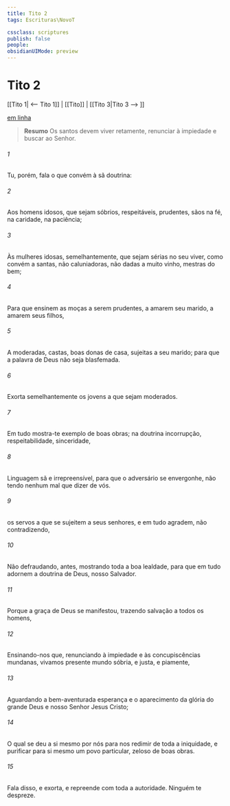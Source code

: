 ```yaml
---
title: Tito 2
tags: Escrituras\NovoT

cssclass: scriptures
publish: false
people:
obsidianUIMode: preview
---
```


# Tito 2
[[Tito 1| <-- Tito 1]] | [[Tito]] | [[Tito 3|Tito 3 --> ]]

[em linha](https://churchofjesuschrist.org/study/scriptures/nt/titus/2?lang=por)

> __Resumo__
Os santos devem viver retamente, renunciar à impiedade e buscar ao Senhor.

###### 1 
Tu, porém, fala o que convém à sã doutrina:

###### 2 
Aos homens idosos, que sejam sóbrios, respeitáveis, prudentes, sãos na fé, na caridade,  na paciência;

###### 3 
Às mulheres idosas, semelhantemente, que sejam sérias no seu viver, como convém a santas, não caluniadoras, não dadas a muito vinho, mestras do bem;

###### 4 
Para que ensinem as moças a serem prudentes, a amarem seu marido, a amarem seus filhos,

###### 5 
A  moderadas, castas, boas donas de casa, sujeitas a seu marido; para que a palavra de Deus não seja blasfemada.

###### 6 
Exorta semelhantemente os jovens a que sejam moderados.

###### 7 
Em tudo mostra-te exemplo de boas obras; na doutrina  incorrupção, respeitabilidade, sinceridade,

###### 8 
Linguagem sã e irrepreensível, para que o adversário se envergonhe, não tendo nenhum mal que dizer de vós.

###### 9 
 os servos a que se sujeitem a seus senhores, e em tudo agradem, não contradizendo,

###### 10 
Não defraudando, antes, mostrando toda a boa lealdade, para que em tudo adornem a doutrina de Deus, nosso Salvador.

###### 11 
Porque a graça de Deus se manifestou, trazendo salvação a todos os homens,

###### 12 
Ensinando-nos que, renunciando à impiedade e às concupiscências mundanas, vivamos  presente mundo sóbria, e justa, e piamente,

###### 13 
Aguardando a bem-aventurada esperança e o aparecimento da glória do grande Deus e nosso Senhor Jesus Cristo;

###### 14 
O qual se deu a si mesmo por nós para nos redimir de toda a iniquidade, e purificar para si mesmo um povo particular, zeloso de boas obras.

###### 15 
Fala disso, e exorta, e repreende com toda a autoridade. Ninguém te despreze.

